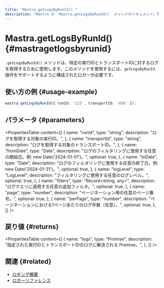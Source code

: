 ```yaml
---
title: "Mastra.getLogsByRunId() "
description: "Mastra の `Mastra.getLogsByRunId()` メソッドのドキュメント。特定の実行 ID とトランスポート ID に対応するログを取得します。"
---
```


# Mastra.getLogsByRunId() \{#mastragetlogsbyrunid\}

`.getLogsByRunId()` メソッドは、特定の実行IDとトランスポートIDに対するログを取得するために使用します。このメソッドを使用するには、`getLogsByRunId` 操作をサポートするように構成されたロガーが必要です。

## 使い方の例 \{#usage-example\}

```typescript copy
mastra.getLogsByRunId({ runId: '123', transportId: '456' });
```

## パラメータ \{#parameters\}

<PropertiesTable
  content={[
{
name: "runId",
type: "string",
description: "ログを取得する対象の実行ID。",
},
{
name: "transportId",
type: "string",
description: "ログを取得する対象のトランスポートID。",
},
{
name: "fromDate",
type: "Date",
description: "ログのフィルタリングに使用する任意の開始日。例: new Date('2024-01-01')。",
optional: true,
},
{
name: "toDate",
type: "Date",
description: "ログのフィルタリングに使用する任意の終了日。例: new Date('2024-01-31')。",
optional: true,
},
{
name: "logLevel",
type: "LogLevel",
description: "フィルタリングに使用する任意のログレベル。",
optional: true,
},
{
name: "filters",
type: "Record<string, any>",
description: "ログクエリに適用する任意の追加フィルタ。",
optional: true,
},
{
name: "page",
type: "number",
description: "ページネーション用の任意のページ番号。",
optional: true,
},
{
name: "perPage",
type: "number",
description: "ページネーションにおける1ページあたりのログ件数（任意）。",
optional: true,
},
]}
/>

## 戻り値 \{#returns\}

<PropertiesTable
  content={[
{
name: "logs",
type: "Promise<any>",
description: "指定された実行IDとトランスポートIDのログに解決される Promise。",
},
]}
/>

## 関連 \{#related\}

* [ロギング概要](/docs/observability/logging)
* [ロガーリファレンス](/docs/reference/observability/logging/pino-logger)